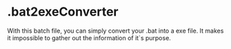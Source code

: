 # .bat2exeConverter
With this batch file, you can simply convert your .bat into a exe file. It makes it impossible to gather out the information of it`s purpose.
